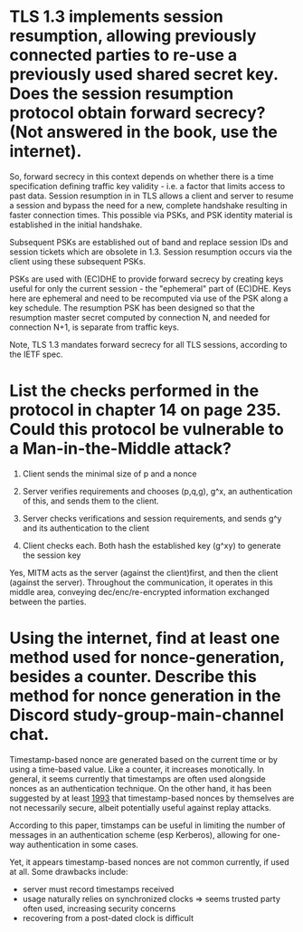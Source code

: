 # TLS 1.3 implements session resumption, allowing previously connected parties to re-use a previously used shared secret key. Does the session resumption protocol obtain forward secrecy? (Not answered in the book, use the internet).

So, forward secrecy in this context depends on whether there is a time specification defining traffic key validity - i.e. a factor that limits access to past data. Session resumption in in TLS allows a client and server to resume a session and bypass the need for a new, complete handshake resulting in faster connection times. This possible via PSKs, and PSK identity material is established in the initial handshake. 

Subsequent PSKs are established out of band and replace session IDs and session tickets which are obsolete in 1.3. Session resumption occurs via the client using these subsequent PSKs. 

PSKs are used with (EC)DHE to provide forward secrecy by creating keys useful for only the current session - the "ephemeral" part of (EC)DHE. Keys here are ephemeral and need to be recomputed via use of the PSK along a key schedule. The resumption PSK has been designed so that the resumption master secret computed by connection N, and needed for connection N+1, is separate from traffic keys.

Note, TLS 1.3 mandates forward secrecy for all TLS sessions, according to the IETF spec. 




# List the checks performed in the protocol in chapter 14 on page 235. Could this protocol be vulnerable to a Man-in-the-Middle attack?

1) Client sends the minimal size of p and a nonce

2) Server verifies requirements and  chooses (p,q,g), g^x, an authentication of this, and sends them to the client.

2) Server checks verifications and session requirements, and sends g^y and its authentication to the client

3) Client checks each. Both hash the established key  (g^xy) to generate the session key


Yes, MITM acts as the server (against the client)first, and then the client (against the server). Throughout the communication, it operates in this middle area, conveying dec/enc/re-encrypted information exchanged between the parties.


# Using the internet, find at least one method used for nonce-generation, besides a counter. Describe this method for nonce generation in the Discord study-group-main-channel chat.

Timestamp-based nonce are generated based on the current time or by using a time-based value. Like a counter, it increases monotically. In general, it seems currently that timestamps are often used alongside nonces as an authentication technique. On the other hand, it has been suggested by at least [1993](http://merlot.usc.edu/cs530-s05/papers/Neuman93a.pdf) that timestamp-based nonces by themselves are not necessarily secure, albeit potentially useful against replay attacks. 

According to this paper, timstamps can be useful in limiting the number of messages in an authentication scheme (esp Kerberos), allowing for one-way authentication in some cases.

Yet, it appears timestamp-based nonces are not common currently, if  used at all. Some drawbacks include:
* server must record timestamps received
* usage naturally relies on synchronized clocks => seems trusted party often used, increasing security concerns
* recovering from a post-dated clock is difficult
